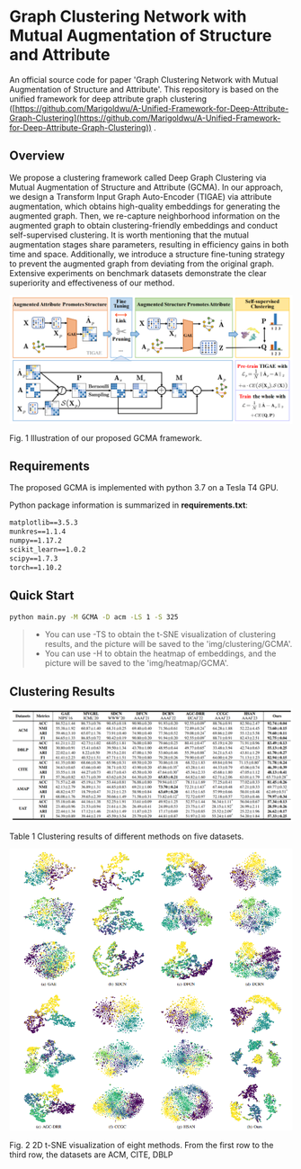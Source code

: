 # Graph Clustering Network with Mutual Augmentation of Structure and Attribute

An official source code for paper 'Graph Clustering Network with Mutual Augmentation of Structure and Attribute'. This repository is based on the unified framework for deep attribute graph clustering ([https://github.com/Marigoldwu/A-Unified-Framework-for-Deep-Attribute-Graph-Clustering](https://github.com/Marigoldwu/A-Unified-Framework-for-Deep-Attribute-Graph-Clustering)) .

## Overview

We propose a clustering framework called Deep Graph Clustering via Mutual Augmentation of Structure and Attribute (GCMA). In our approach, we design a Transform Input Graph Auto-Encoder (TIGAE) via attribute augmentation, which obtains high-quality embeddings for generating the augmented graph. Then, we re-capture neighborhood information on the augmented graph to obtain clustering-friendly embeddings and conduct self-supervised clustering. It is worth mentioning that the mutual augmentation stages share parameters, resulting in efficiency gains in both time and space. Additionally, we introduce a structure fine-tuning strategy to prevent the augmented graph from deviating from the original graph. Extensive experiments on benchmark datasets demonstrate the clear superiority and effectiveness of our method.

![](./assets/model.png)

Fig. 1 Illustration of our proposed GCMA framework.

## Requirements

The proposed GCMA is implemented with python 3.7 on a Tesla T4 GPU.

Python package information is summarized in **requirements.txt**:

```
matplotlib==3.5.3
munkres==1.1.4
numpy==1.17.2
scikit_learn==1.0.2
scipy==1.7.3
torch==1.10.2
```

## Quick Start

```bash
python main.py -M GCMA -D acm -LS 1 -S 325
```

> - You can use -TS to obtain the t-SNE visualization of clustering results, and the picture will be saved to the 'img/clustering/GCMA'. 
>-  You can use -H to obtain the heatmap of embeddings, and the picture will be saved to the 'img/heatmap/GCMA'. 

## Clustering Results

![](./assets/results.png)

Table 1 Clustering results of different methods on five datasets. 

![](./assets/tsne.png)

Fig. 2 2D t-SNE visualization of eight methods. From the first row to the third row, the datasets are ACM, CITE, DBLP